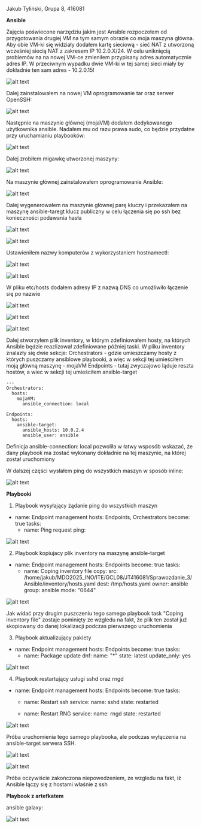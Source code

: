 Jakub Tyliński, Grupa 8, 416081

**Ansible**

Zajęcia poświecone narzędziu jakim jest Ansible rozpoczołem od przygotowania drugiej VM na tym samym obrazie co moja maszyna główna. Aby obie VM-ki się widziały dodałem kartę sieciową - sieć NAT z utworzoną wcześniej siecią NAT z zakresem IP 10.2.0.X/24. W celu uniknięcią problemów na na nowej VM-ce zmieniłem przypisany adres automatycznie adres IP. W przeciwnym wypadku dwie VM-ki w tej samej sieci miały by dokładnie ten sam adres - 10.2.0.15!

![alt text](image1.png)

Dalej zainstalowałem na nowej VM oprogramowanie tar oraz serwer OpenSSH:

![alt text](image2.png)

Następnie na maszynie głównej (mojaVM) dodałem dedykowanego użytkownika ansible. Nadałem mu od razu prawa sudo, co będzie przydatne przy uruchamianiu playbooków:

![alt text](image3.png)

Dalej zrobiłem migawkę utworzonej maszyny:

![alt text](image4.png)

Na maszynie głównej zainstalowałem oprogramowanie Ansible:

![alt text](image5.png)

Dalej wygenerowałem na maszynie głównej parę kluczy i przekazałem na maszynę ansible-taregt klucz publiczny w celu łączenia się po ssh bez konieczności podawania hasła

![alt text](image8.png)

![alt text](image9.png)

Ustawieniłem nazwy komputerów z wykorzystaniem hostnamectl:

![alt text](image6.png)

![alt text](image7.png)

W pliku etc/hosts dodałem adresy IP z nazwą DNS co umożliwiło łączenie się po nazwie

![alt text](image10.png)

![alt text](image11.png)

![alt text](image12.png)

Dalej stworzyłem plik inventory, w którym zdefiniowałem hosty, na których Ansible będzie reazlizował zdefiniowane później taski. W pliku inventory znalazły się dwie sekcje:
Orchestrators - gdzie umieszczamy hosty z których puszczamy ansiblowe playbooki, a więc w sekcji tej umieściłem moją główną maszynę - mojaVM
Endpoints - tutaj zwyczajowo ląduje reszta hostów, a wiec w sekcji tej umieściłem ansible-target

```
---
Orchestrators:
  hosts:
    mojaVM:
      ansible_connection: local

Endpoints:
  hosts:
    ansible-target:
      ansible_hosts: 10.0.2.4
      ansible_user: ansible
```

Definicja ansible-connection: local pozwoliła w łatwy wsposób wskazać, że dany playbook ma zostać wykonany dokładnie na tej maszynie, na której został uruchomiony

W dalszej części wysłałem ping do wszystkich maszyn w sposób inline:

![alt text](image13.png)

**Playbooki**

1. Playbook wysyłający żądanie ping do wszystkich maszyn

- name: Endpoint management
  hosts: Endpoints, Orchestrators
  become: true
  tasks:
    - name: Ping request
      ping:

![alt text](image14.png)

2. Playbook kopiujacy plik inventory na maszynę ansible-target



- name: Endpoint management
  hosts: Endpoints
  become: true
  tasks:
    - name: Coping inventory file
      copy:
        src: /home/jakub/MDO2025_INO/ITE/GCL08/JT416081/Sprawozdanie_3/Ansible/inventory/hosts.yaml
        dest: /tmp/hosts.yaml
        owner: ansible
        group: ansible
        mode: "0644"

![alt text](image15.png)

Jak widać przy drugim puszczeniu tego samego playbook task "Coping inventory file" zostaje pominięty ze wzgledu na fakt, że plik ten został już skopiowany do danej lokalizacji podczas pierwszego uruchomienia

3. Playbook aktualizujący pakiety


- name: Endpoint management
  hosts: Endpoints
  become: true
  tasks:
    - name: Package update
      dnf:
        name: "*"
        state: latest
        update_only: yes

![alt text](image16.png)

4. Playbook restartujący usługi sshd oraz rngd

- name: Endpoint management
  hosts: Endpoints
  become: true
  tasks:
    - name: Restart ssh
      service:
        name: sshd
        state: restarted
     
    - name: Restart RNG
      service:
        name: rngd
        state: restarted

![alt text](image17.png)

Próba uruchomienia tego samego playbooka, ale podczas wyłączenia na ansible-target serwera SSH. 

![alt text](image18.png)

![alt text](image19.png)

Próba oczywiście zakończona niepowedzeniem, ze wzgledu na fakt, iż Ansible łączy się z hostami właśnie z ssh

**Playbook z artefkatem**

ansible galaxy:

![alt text](image33.png)

